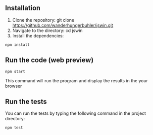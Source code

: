## Installation

1. Clone the repository: git clone https://github.com/wanderhungerbuhler/jswin.git
2. Navigate to the directory: cd jswin
3. Install the dependencies:

```bash
npm install
```

## Run the code (web preview)

```bash
npm start
```

This command will run the program and display the results in the your browser

## Run the tests

You can run the tests by typing the following command in the project directory:

```bash
npm test
```
